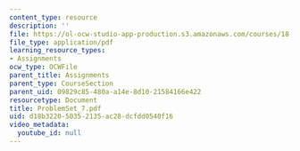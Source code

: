```yaml
---
content_type: resource
description: ''
file: https://ol-ocw-studio-app-production.s3.amazonaws.com/courses/18-04-complex-variables-with-applications-fall-1999/d18b322050352135ac28dcfdd0540f16_ProblemSet_7.pdf
file_type: application/pdf
learning_resource_types:
- Assignments
ocw_type: OCWFile
parent_title: Assignments
parent_type: CourseSection
parent_uid: 09829c85-480a-a14e-8d10-21584166e422
resourcetype: Document
title: ProblemSet_7.pdf
uid: d18b3220-5035-2135-ac28-dcfdd0540f16
video_metadata:
  youtube_id: null
---
```

